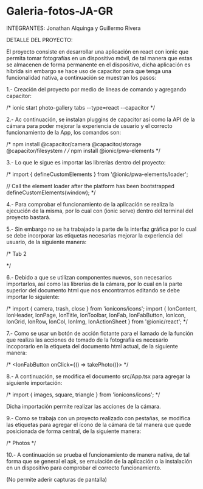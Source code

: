 # Galeria-fotos-JA-GR

INTEGRANTES: Jonathan Alquinga y Guillermo Rivera

DETALLE DEL PROYECTO:

El proyecto consiste en desarrollar una aplicación en react con ionic que permita tomar fotografías en un dispositivo móvil, de tal manera que estas
se almacenen de forma permanente en el dispositivo, dicha aplicación es híbrida sin embargo se hace uso de capacitor para que tenga una funcionalidad 
nativa, a continuación se muestran los pasos:

1.- Creación del proyecto por medio de líneas de comando y agregando capacitor:

/*      ionic start photo-gallery tabs --type=react --capacitor      */

2.- Ac continuación, se instalan pluggins de capacitor así como la API de la cámara para poder mejorar la experiencia de usuario y el correcto funcionamiento
de la App, los comandos son:

/*      npm install @capacitor/camera @capacitor/storage @capacitor/filesystem      */ 
/*      npm install @ionic/pwa-elements       */

3.- Lo que le sigue es importar las librerías dentro del proyecto:

/*
import { defineCustomElements } from '@ionic/pwa-elements/loader';

// Call the element loader after the platform has been bootstrapped
defineCustomElements(window);
*/

4.- Para comprobar el funcionamiento de la aplicación se realiza la ejecución  de la misma, por lo cual con (ionic serve) dentro del terminal del proyecto bastará.

5.- Sin embargo no se ha trabajado la parte de la interfaz gráfica por lo cual se debe incorporar las etiquetas necesarias mejorar la experiencia del usuario, de la
siguiente manera:

/*
<IonPage>
  <IonHeader>
    <IonToolbar>
      <IonTitle>Tab 2</IonTitle>
    </IonToolbar>
  </IonHeader>
  <IonContent>
  <!-- some filler -->
  </IonContent>
</IonPage>
*/

6.- Debido a que se utilizan componentes nuevos, son necesarios importarlos, así como las librerías de la cámara, por lo cual en la parte superior del documento html que nos 
encontramos editando se debe importar lo siguiente:

/*
import { camera, trash, close } from 'ionicons/icons';
import { IonContent, IonHeader, IonPage, IonTitle, IonToolbar,
         IonFab, IonFabButton, IonIcon, IonGrid, IonRow,
         IonCol, IonImg, IonActionSheet } from '@ionic/react';
*/
         
7.- Como se usar un botón de acción flotante para el llamado de la función que realiza las acciones de tomado de la fotografía es necesario incoporarlo en la etiqueta
del documento html actual, de la siguiente manera:

/*
<IonContent>
  <IonFab vertical="bottom" horizontal="center" slot="fixed">
    <IonFabButton onClick={() => takePhoto()}>
      <IonIcon icon={camera}></IonIcon>
    </IonFabButton>
  </IonFab>
</IonContent>
*/

8.- A continuación, se modifica el documento src/App.tsx  para agregar la siguiente importación:

/*
import { images, square, triangle } from 'ionicons/icons';
*/

Dicha importación permite realizar las acciones de la cámara.

9.- Como se trabaja con un proyecto realizado con pestañas, se modifica las etiquetas para agregar el ícono de la cámara de tal manera que quede posicionada
de forma central, de la siguiente manera:

/*
<IonTabButton tab="tab2" href="/tab2">
  <IonIcon icon={images} />
  <IonLabel>Photos</IonLabel>
</IonTabButton>
*/

10.- A continuación se prueba el funcionamiento de manera nativa, de tal forma que se general el apk, se emulación de la aplicación o la instalación en un 
dispositivo para comprobar el correcto funcionamiento.

(No permite aderir capturas de pantalla)

